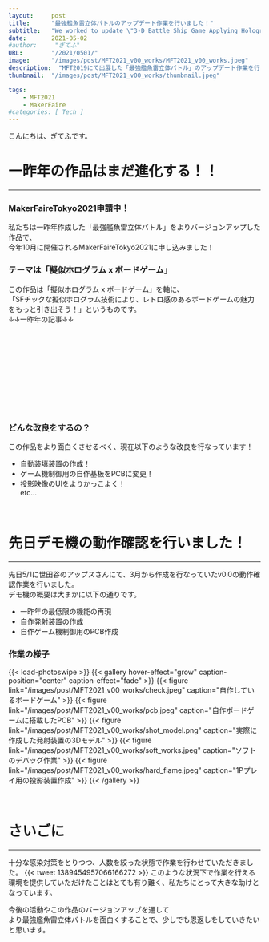 ```yaml
---
layout:     post
title:      "最強艦魚雷立体バトルのアップデート作業を行いました！"
subtitle:   "We worked to update \"3-D Battle Ship Game Applying Holographic Technology\"."
date:       2021-05-02
#author:     "ぎてふ"
URL:        "/2021/0501/"
image:      "/images/post/MFT2021_v00_works/MFT2021_v00_works.jpeg"
description:  "MFT2019にて出展した「最強艦魚雷立体バトル」のアップデート作業を行いました！"
thumbnail:  "/images/post/MFT2021_v00_works/thumbnail.jpeg"

tags:
    - MFT2021
    - MakerFaire
#categories: [ Tech ]
---
```

こんにちは、ぎてふです。

# 一昨年の作品はまだ進化する！！
*****
### MakerFaireTokyo2021申請中！
私たちは一昨年作成した「最強艦魚雷立体バトル」をよりバージョンアップした作品で、<br>
今年10月に開催されるMakerFaireTokyo2021に申し込みました！<br>
### テーマは「擬似ホログラム x ボードゲーム」
この作品は「擬似ホログラム x ボードゲーム」を軸に、<br>
「SFチックな擬似ホログラム技術により、レトロ感のあるボードゲームの魅力をもっと引き出そう！」というものです。<br>
↓↓一昨年の記事↓↓
<!-- 以下の埋め込みはこのサイトから作成「https://iframely.com/embed」 -->
<div class="iframely-embed"><div class="iframely-responsive" style="height: 140px; padding-bottom: 0;"><a href="https://tofunology.github.io/site/post/mft2019_finish/" data-iframely-url="//cdn.iframe.ly/8gYHudz?iframe=card-small"></a></div></div><script async src="//cdn.iframe.ly/embed.js" charset="utf-8"></script>
<br>

### どんな改良をするの？
この作品をより面白くさせるべく、現在以下のような改良を行なっています！

- 自動装填装置の作成！
- ゲーム機制御用の自作基板をPCBに変更！
- 投影映像のUIをよりかっこよく！<br>etc...

<br>

# 先日デモ機の動作確認を行いました！
*****
先日5/1に世田谷のアップスさんにて、3月から作成を行なっていたv0.0の動作確認作業を行いました。<br>
デモ機の概要は大まかに以下の通りです。

- 一昨年の最低限の機能の再現
- 自作発射装置の作成
- 自作ゲーム機制御用のPCB作成
### 作業の様子
{{< load-photoswipe >}}
{{< gallery hover-effect="grow" caption-position="center" caption-effect="fade" >}}
{{< figure link="/images/post/MFT2021_v00_works/check.jpeg" caption="自作しているボードゲーム" >}}
{{< figure link="/images/post/MFT2021_v00_works/pcb.jpeg"  caption="自作ボードゲームに搭載したPCB" >}}
{{< figure link="/images/post/MFT2021_v00_works/shot_model.png" caption="実際に作成した発射装置の3Dモデル" >}}
{{< figure link="/images/post/MFT2021_v00_works/soft_works.jpeg" caption="ソフトのデバッグ作業" >}}
{{< figure link="/images/post/MFT2021_v00_works/hard_flame.jpeg" caption="1Pプレイ用の投影装置作成" >}}
{{< /gallery >}}

<br>

# さいごに
*****
十分な感染対策をとりつつ、人数を絞った状態で作業を行わせていただきました。
{{< tweet 1389454957066166272 >}}
このような状況下で作業を行える環境を提供していただけたことはとても有り難く、私たちにとって大きな助けとなっています。<br>

今後の活動やこの作品のバージョンアップを通して<br>
より最強艦魚雷立体バトルを面白くすることで、少しでも恩返しをしていきたいと思います。